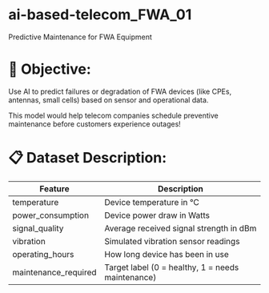 # ai-based-telecom_FWA_01
Predictive Maintenance for FWA Equipment
# 🎯 Objective:
Use AI to predict failures or degradation of FWA devices (like CPEs, antennas, small cells) based on sensor and operational data.

This model would help telecom companies schedule preventive maintenance before customers experience outages!

# 📋 Dataset Description:

| Feature | Description |
| --- | --- |
| temperature | Device temperature in °C |
| power_consumption | Device power draw in Watts |
| signal_quality | Average received signal strength in dBm |
| vibration | Simulated vibration sensor readings |
| operating_hours | How long device has been in use |
| maintenance_required | Target label (0 = healthy, 1 = needs maintenance) |
